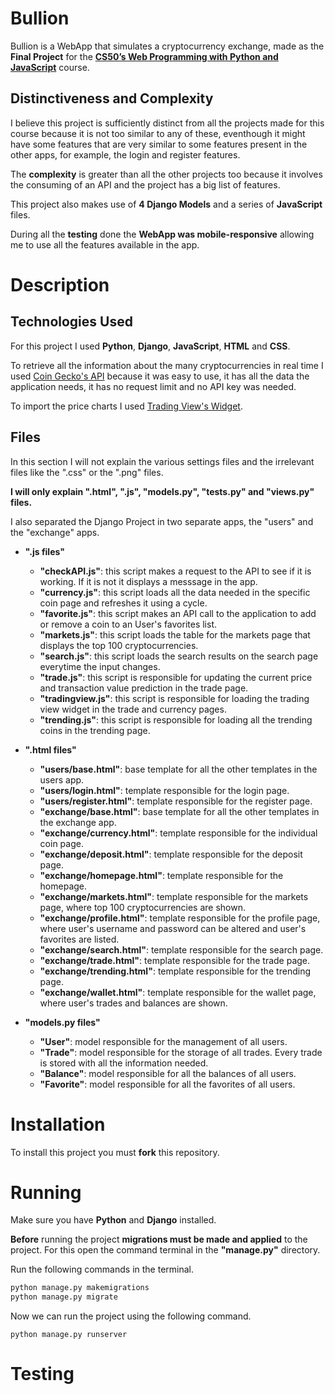 # Bullion

Bullion is a WebApp that simulates a cryptocurrency exchange, made as the **Final Project** for the [**CS50’s Web Programming with Python and JavaScript**](https://cs50.harvard.edu/web/2020/) course.

## Distinctiveness and Complexity

I believe this project is sufficiently distinct from all the projects made for this course because it is not too similar to any of these, eventhough it might have some features that are very similar to some features present in the other apps, for example, the login and register features.

The **complexity** is greater than all the other projects too because it involves the consuming of an API and the project has a big list of features.

This project also makes use of **4 Django Models** and a series of **JavaScript** files.

During all the **testing** done the **WebApp was mobile-responsive** allowing me to use all the features available in the app.

# Description

## Technologies Used

For this project I used **Python**, **Django**, **JavaScript**, **HTML** and **CSS**.

To retrieve all the information about the many cryptocurrencies in real time I used [Coin Gecko's API](https://www.coingecko.com/en/api/documentation) because it was easy to use, it has all the data the application needs, it has no request limit and no API key was needed.

To import the price charts I used [Trading View's Widget](https://www.tradingview.com/widget/advanced-chart/).

## Files

In this section I will not explain the various settings files and the irrelevant files like the ".css" or the ".png" files.

**I will only explain ".html", ".js", "models.py", "tests.py" and "views.py" files.**

I also separated the Django Project in two separate apps, the "users" and the "exchange" apps.

- **".js files"**
  - **"checkAPI.js"**: this script makes a request to the API to see if it is working. If it is not it displays a messsage in the app.
  - **"currency.js"**: this script loads all the data needed in the specific coin page and refreshes it using a cycle.
  - **"favorite.js"**: this script makes an API call to the application to add or remove a coin to an User's favorites list.
  - **"markets.js"**: this script loads the table for the markets page that displays the top 100 cryptocurrencies.
  - **"search.js"**: this script loads the search results on the search page everytime the input changes.
  - **"trade.js"**: this script is responsible for updating the current price and transaction value prediction in the trade page.
  - **"tradingview.js"**: this script is responsible for loading the trading view widget in the trade and currency pages.
  - **"trending.js"**: this script is responsible for loading all the trending coins in the trending page.
  
- **".html files"**
  - **"users/base.html"**: base template for all the other templates in the users app.
  - **"users/login.html"**: template responsible for the login page.
  - **"users/register.html"**: template responsible for the register page.
  - **"exchange/base.html"**: base template for all the other templates in the exchange app.
  - **"exchange/currency.html"**: template responsible for the individual coin page.
  - **"exchange/deposit.html"**: template responsible for the deposit page.
  - **"exchange/homepage.html"**: template responsible for the homepage.
  - **"exchange/markets.html"**: template responsible for the markets page, where top 100 cryptocurrencies are shown.
  - **"exchange/profile.html"**: template responsible for the profile page, where user's username and password can be altered and user's favorites are listed.
  - **"exchange/search.html"**: template responsible for the search page.
  - **"exchange/trade.html"**: template responsible for the trade page.
  - **"exchange/trending.html"**: template responsible for the trending page.
  - **"exchange/wallet.html"**: template responsible for the wallet page, where user's trades and balances are shown.
  
- **"models.py files"**
  - **"User"**: model responsible for the management of all users.
  - **"Trade"**: model responsible for the storage of all trades. Every trade is stored with all the information needed.
  - **"Balance"**: model responsible for all the balances of all users.
  - **"Favorite"**: model responsible for all the favorites of all users.

# Installation

To install this project you must **fork** this repository.

# Running

Make sure you have **Python** and **Django** installed.

**Before** running the project **migrations must be made and applied** to the project.
For this open the command terminal in the **"manage.py"** directory.

Run the following commands in the terminal.
```bash
python manage.py makemigrations
python manage.py migrate
```
Now we can run the project using the following command.
```
python manage.py runserver
```

# Testing
